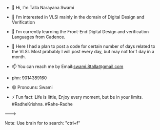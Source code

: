 - 👋 Hi, I’m Talla Narayana Swami
- 👀 I’m interested in VLSI mainly in the domain of Digital Design and Verification
- 🌱 I’m currently learning the Front-End Digital Design and verification Languages from Cadence.
- 💞️ Here I had a plan to post a code for certain number of days related to the VLSI.
   Most probably I will post every day, but may not for 1 day in a month.
  

- 📫 You can reach me by Email:swami.8talla@gmail.com
-  phn: 9014389160          
- 😄 Pronouns: Swami
- ⚡ Fun fact: Life is little, Enjoy every moment, but be in your limits.
      #RadheKrishna.   #Rahe-Radhe 
<!---
t-swami/t-swami is a ✨ special ✨ repository because its `README.md` (this file) appears on your GitHub profile..
---> 
--->

Note: Use brain for to search: "ctrl+f"
